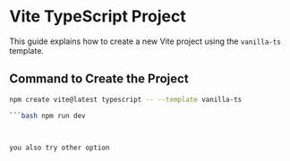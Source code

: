 # Vite TypeScript Project

This guide explains how to create a new Vite project using the `vanilla-ts` template.

## Command to Create the Project

```bash
npm create vite@latest typescript -- --template vanilla-ts 

```bash npm run dev



you also try other option 
